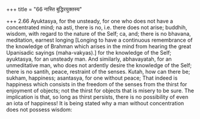 +++
title = "66 नास्ति बुद्धिरयुक्तस्य"

+++
2.66 Ayuktasya, for the unsteady, for one who does not have a
concentrated mind; na asti, there is no, i.e. there does not arise;
buddhih, wisdom, with regard to the nature of the Self; ca, and; there
is no bhavana, meditation, earnest longing \[Longing to have a
continuous remembrance of the knowledge of Brahman which arises in the
mind from hearing the great Upanisadic sayings (maha-vakyas).\] for the
knowledge of the Self; ayuktasya, for an unsteady man. And similarly,
abhavayatah, for an unmeditative man, who does not ardently desire the
knowledge of the Self; there is no santih, peace, restraint of the
senses. Kutah, how can there be; sukham, happiness; asantasya, for one
without peace; That indeed is happiness which consists in the freedom of
the senses from the thirst for enjoyment of objects; not the thirst for
objects that is misery to be sure. The implication is that, so long as
thirst persists, there is no possibility of even an iota of happiness!
It is being stated why a man without concentration does not possess
wisdom:
